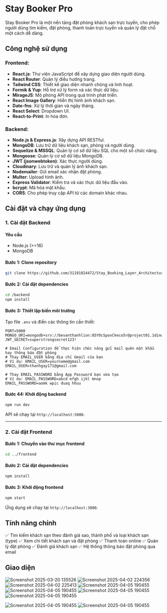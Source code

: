 # Stay Booker Pro

Stay Booker Pro là một nền tảng đặt phòng khách sạn trực tuyến, cho phép người dùng tìm kiếm, đặt phòng, thanh toán trực tuyến và quản lý đặt chỗ một cách dễ dàng.

## Công nghệ sử dụng
### **Frontend:**
- **React.js**: Thư viện JavaScript để xây dựng giao diện người dùng.
- **React Router**: Quản lý điều hướng trang.
- **Tailwind CSS**: Thiết kế giao diện nhanh chóng và linh hoạt.
- **Formik & Yup**: Hỗ trợ xử lý form và xác thực dữ liệu.
- **MirageJS**: Mô phỏng API trong quá trình phát triển.
- **React Image Gallery**: Hiển thị hình ảnh khách sạn.
- **Date-fns**: Xử lý thời gian và ngày tháng.
- **React Select**: Dropdown UI.
- **React-to-Print**: In hóa đơn.

### **Backend:**
- **Node.js & Express.js**: Xây dựng API RESTful.
- **MongoDB**: Lưu trữ dữ liệu khách sạn, phòng và người dùng.
- **Sequelize & MSSQL**: Quản lý cơ sở dữ liệu SQL cho một số chức năng.
- **Mongoose**: Quản lý cơ sở dữ liệu MongoDB.
- **JWT (jsonwebtoken)**: Xác thực người dùng.
- **Cloudinary**: Lưu trữ và quản lý ảnh khách sạn.
- **Nodemailer**: Gửi email xác nhận đặt phòng.
- **Multer**: Upload hình ảnh.
- **Express Validator**: Kiểm tra và xác thực dữ liệu đầu vào.
- **bcrypt**: Mã hóa mật khẩu.
- **CORS**: Cho phép truy cập API từ các domain khác nhau.

## Cài đặt và chạy ứng dụng

### 1. Cài đặt Backend
#### **Yêu cầu**
- Node.js (>=16)
- MongoDB

#### **Bước 1: Clone repository**
```bash
git clone https://github.com/31191024472/Stay_Booking_Layer_Architecture

```

#### **Bước 2: Cài đặt dependencies**

```bash
cd /backend
npm install
```

#### **Bước 3: Thiết lập biến môi trường**
Tạo file `.env` và điền các thông tin cần thiết:
```env
PORT=5000
MONGO_URI=mongodb+srv://bevanthanhlion:85YOcSpoxCkeco5r@project01.1dinw.mongodb.net/DB_Stay_Booking
JWT_SECRET=superstrongsecret123!

# Email Configuration để thực hiện chức năng gửi mail quên mật khẩu hay thông báo đặt phòng
# Thay EMAIL_USER bằng địa chỉ Gmail của bạn
# Ví dụ: EMAIL_USER=yourname@gmail.com
EMAIL_USER=thanhgay171@gmail.com

# Thay EMAIL_PASSWORD bằng App Password bạn vừa tạo
# Ví dụ: EMAIL_PASSWORD=abcd efgh ijkl mnop
EMAIL_PASSWORD=aomk wpic duaq hhuu
```

#### **Bước 44: Khởi động backend**
```bash
npm run dev
```
API sẽ chạy tại `http://localhost:5000`.

---
### 2. Cài đặt Frontend
#### **Bước 1: Chuyển vào thư mục frontend**
```bash
cd ../frontend
```

#### **Bước 2: Cài đặt dependencies**
```bash
npm install
```

#### **Bước 3: Khởi động frontend**
```bash
npm start
```
Ứng dụng sẽ chạy tại `http://localhost:3000`.

## Tính năng chính
✅ Tìm kiếm khách sạn theo đánh giá sao, thành phố và loại khách sạn (type)
✅ Xem chi tiết khách sạn và đặt phòng
✅ Thanh toán online
✅ Quản lý đặt phòng
✅ Đánh giá khách sạn
✅ Hệ thống thông báo đặt phòng qua email

## Giao diện

![Screenshot 2025-03-20 135526](https://github.com/user-attachments/assets/b343452b-dae2-4033-a6b5-e12a7b07abab)
![Screenshot 2025-04-02 224356](https://github.com/user-attachments/assets/967c5758-319c-49f2-aa52-fcf8db1f56b0)
![Screenshot 2025-04-02 225413](https://github.com/user-attachments/assets/b4567804-8a84-4896-9f49-d12a64437d53)
![Screenshot 2025-04-05 190455](https://github.com/user-attachments/assets/b15dcd54-e751-489e-b60c-682c8175e27c)
![Screenshot 2025-04-05 190455](https://github.com/user-attachments/assets/defd9650-75ef-4bfe-a8e7-3df8044165bd)
![Screenshot 2025-04-05 190455](https://github.com/user-attachments/assets/32dcb41d-8943-4d68-a6ae-cab3dccd1584)
![Screenshot 2025-04-05 190455](https://github.com/user-attachments/assets/298acc6b-7f19-40bc-a6aa-4c7a508e9bd5)

![Screenshot 2025-04-05 190455](https://github.com/user-attachments/assets/6e775597-e9b1-4d00-94c6-02972eb4a609)
![Screenshot 2025-04-05 190455](https://github.com/user-attachments/assets/35eac77a-85b2-4669-91c2-bc33da4f0d9f)




